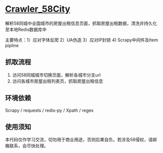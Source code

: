 # [Crawler_58City](https://github.com/sggs7654/Crawler_58City)

解析58同城中全国城市的房屋出租信息页面，抓取房屋出租数据，清洗并持久化至本地Redis数据库中

主要特点：1）应对字体反爬 2）UA伪造 3）应对IP封锁 4) Scrapy中间件及Item pipline

抓取流程
---
1. 访问58同城城市切换页面，解析各城市分支url
2. 访问各城市房屋出租列表页，抓取房屋出租信息

环境依赖
---

Scrapy / requests / redis-py / Xpath / regex

使用须知
---
本代码仅作学习交流，切勿用于商业用途，否则后果自负。若涉及58侵权，请邮箱联系，会尽快处理。
